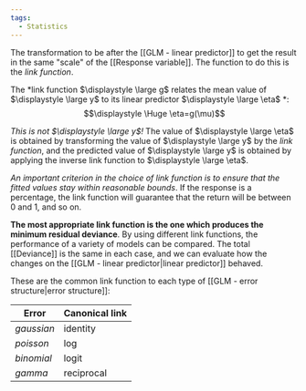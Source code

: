 ```yaml
---
tags:
  - Statistics
---
```

The transformation to be after the [[GLM - linear predictor]] to get the result in the same "scale" of the [[Response variable]]. The function to do this is the *link function*.

The *link function $\displaystyle \large g$ relates the mean value of $\displaystyle \large y$ to its linear predictor $\displaystyle \large \eta$ *:
$$\displaystyle \Huge \eta=g(\mu)$$

*This is not $\displaystyle \large y$!* The value of $\displaystyle \large \eta$ is obtained by transforming the value of $\displaystyle \large y$ by the *link function*, and the predicted value of $\displaystyle \large y$ is obtained by applying the inverse link function to $\displaystyle \large \eta$.

*An important criterion in the choice of link function is to ensure that the fitted values stay within reasonable bounds*. If the response is a percentage, the link function will guarantee that the return will be between 0 and 1, and so on.

**The most appropriate link function is the one which produces the minimum residual deviance**. By using different link functions, the performance of a variety of models can be compared. The total [[Deviance]] is the same in each case, and we can evaluate how the changes on the [[GLM - linear predictor|linear predictor]] behaved.

These are the common link function to each type of [[GLM - error structure|error structure]]:

| Error      | Canonical link |
| ---------- | -------------- |
| *gaussian* | identity       |
| *poisson*  | log            |
| *binomial* | logit          |
| *gamma*    | reciprocal     |
